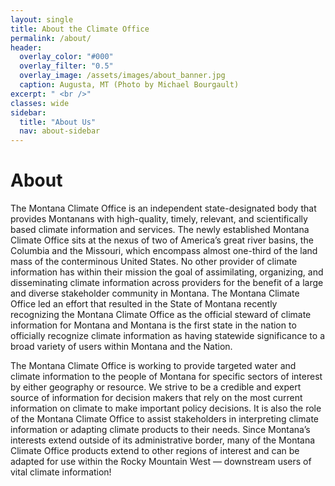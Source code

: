 ```yaml
---
layout: single
title: About the Climate Office
permalink: /about/
header:
  overlay_color: "#000"
  overlay_filter: "0.5"
  overlay_image: /assets/images/about_banner.jpg
  caption: Augusta, MT (Photo by Michael Bourgault)
excerpt: " <br />"
classes: wide
sidebar:
  title: "About Us"
  nav: about-sidebar
---
```


# About
The Montana Climate Office is an independent state-designated body that provides Montanans with high-quality, timely, relevant, and scientifically based climate information and services. The newly established Montana Climate Office sits at the nexus of two of America’s great river basins, the Columbia and the Missouri, which encompass almost one-third of the land mass of the conterminous United States. No other provider of climate information has within their mission the goal of assimilating, organizing, and disseminating climate information across providers for the benefit of a large and diverse stakeholder community in Montana. The Montana Climate Office led an effort that resulted in the State of Montana recently recognizing the Montana Climate Office as the official steward of climate information for Montana and Montana is the first state in the nation to officially recognize climate information as having statewide significance to a broad variety of users within Montana and the Nation.

The Montana Climate Office is working to provide targeted water and climate information to the people of Montana for specific sectors of interest by either geography or resource. We strive to be a credible and expert source of information for decision makers that rely on the most current information on climate to make important policy decisions. It is also the role of the Montana Climate Office to assist stakeholders in interpreting climate information or adapting climate products to their needs. Since Montana’s interests extend outside of its administrative border, many of the Montana Climate Office products extend to other regions of interest and can be adapted for use within the Rocky Mountain West — downstream users of vital climate information!